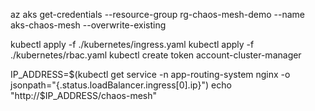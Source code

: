 az aks get-credentials --resource-group rg-chaos-mesh-demo --name aks-chaos-mesh --overwrite-existing

kubectl apply -f ./kubernetes/ingress.yaml
kubectl apply -f ./kubernetes/rbac.yaml
kubectl create token account-cluster-manager

IP_ADDRESS=$(kubectl get service -n app-routing-system nginx -o jsonpath="{.status.loadBalancer.ingress[0].ip}")
echo "http://$IP_ADDRESS/chaos-mesh"

